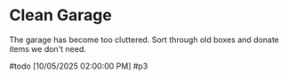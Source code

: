 # Clean Garage

The garage has become too cluttered. Sort through old boxes and donate items we don't need.

#todo [10/05/2025 02:00:00 PM] #p3
